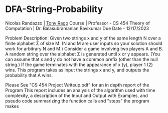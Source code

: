 # DFA-String-Probability
Nicolas Randazzo | [Tony Rago](https://www.github.com/Rago-Tony)
Course | Professor - CS 454 Theory of Computation | Dr. Balasubramanian Ravikumar
Due Date - 12/17/2023

Problem Description:
Given two strings x and y of the same length N over a finite alphabet Σ of size M.
(N and M are user inputs so your solution should work for arbitrary N and M.)
Consider a game involving two players A and B. A random string over the alphabet Σ is generated until x or y appears.
(You can assume that x and y do not have a common prefix (other than the null string.)
If the game terminates with the appearance of x (y), player 1 (2) wins.
This program takes as input the strings x and y, and outputs the probability that A wins.


Please See "CS 454 Project Writeup.pdf" for an in depth report of the Program
This report includes an analysis of the algorithm used with time complexity,
a description of the Input and Output with Examples,
and pseudo code summarizing the function calls and "steps" the program makes
